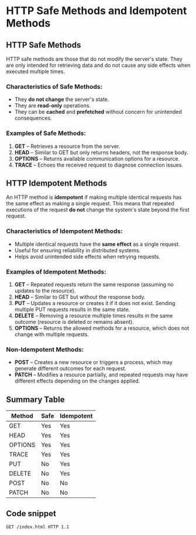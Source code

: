 # HTTP Safe Methods and Idempotent Methods

## HTTP Safe Methods
HTTP safe methods are those that do not modify the server's state. They are only intended for retrieving data and do not cause any side effects when executed multiple times.

### Characteristics of Safe Methods:
- They **do not change** the server's state.
- They are **read-only** operations.
- They can be **cached** and **prefetched** without concern for unintended consequences.

### Examples of Safe Methods:
1. **GET** – Retrieves a resource from the server.
2. **HEAD** – Similar to GET but only returns headers, not the response body.
3. **OPTIONS** – Returns available communication options for a resource.
4. **TRACE** – Echoes the received request to diagnose connection issues.

## HTTP Idempotent Methods
An HTTP method is **idempotent** if making multiple identical requests has the same effect as making a single request. This means that repeated executions of the request **do not** change the system's state beyond the first request.

### Characteristics of Idempotent Methods:
- Multiple identical requests have the **same effect** as a single request.
- Useful for ensuring reliability in distributed systems.
- Helps avoid unintended side effects when retrying requests.

### Examples of Idempotent Methods:
1. **GET** – Repeated requests return the same response (assuming no updates to the resource).
2. **HEAD** – Similar to GET but without the response body.
3. **PUT** – Updates a resource or creates it if it does not exist. Sending multiple PUT requests results in the same state.
4. **DELETE** – Removing a resource multiple times results in the same outcome (resource is deleted or remains absent).
5. **OPTIONS** – Returns the allowed methods for a resource, which does not change with multiple requests.

### Non-Idempotent Methods:
- **POST** – Creates a new resource or triggers a process, which may generate different outcomes for each request.
- **PATCH** – Modifies a resource partially, and repeated requests may have different effects depending on the changes applied.

## Summary Table
| Method  | Safe | Idempotent |
|---------|------|------------|
| GET     | Yes  | Yes        |
| HEAD    | Yes  | Yes        |
| OPTIONS | Yes  | Yes        |
| TRACE   | Yes  | Yes        |
| PUT     | No   | Yes        |
| DELETE  | No   | Yes        |
| POST    | No   | No         |
| PATCH   | No   | No         |


## Code snippet  
```
GET /index.html HTTP 1.1
```